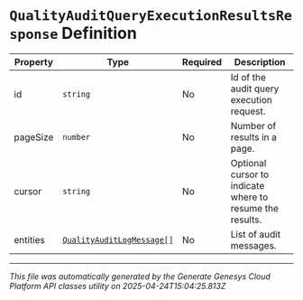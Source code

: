 # `QualityAuditQueryExecutionResultsResponse` Definition

| Property | Type | Required | Description |
|----------|------|----------|-------------|
| id | `string` | No | Id of the audit query execution request. |
| pageSize | `number` | No | Number of results in a page. |
| cursor | `string` | No | Optional cursor to indicate where to resume the results. |
| entities | [`QualityAuditLogMessage[]`](qualityauditlogmessage-definition.md) | No | List of audit messages. |

---

*This file was automatically generated by the Generate Genesys Cloud Platform API classes utility on 2025-04-24T15:04:25.813Z*